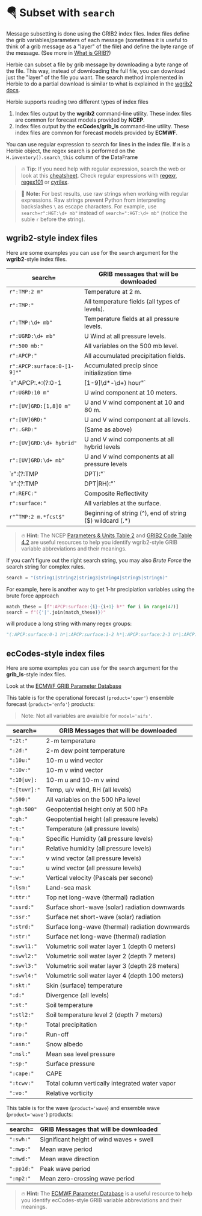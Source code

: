 # 🪂 Subset with `search`

Message subsetting is done using the GRIB2 index files. Index files define the grib variables/parameters of each message (sometimes it is useful to think of a grib message as a "layer" of the file) and define the byte range of the message. (See more in [What is GRIB?](../background/grib2.md#how-grib-subsetting-works-in-herbie))

Herbie can subset a file by grib message by downloading a byte range of the file. This way, instead of downloading the full file, you can download just the "layer" of the file you want. The search method implemented in Herbie to do a partial download is similar to what is explained in the [wgrib2 docs](https://www.cpc.ncep.noaa.gov/products/wesley/fast_downloading_grib.html).

Herbie supports reading two different types of index files

1. Index files output by the **wgrib2** command-line utility. These index files are common for forecast models provided by **NCEP**.
2. Index files output by the **ecCodes/grib_ls** command-line utility. These index files are common for forecast models provided by **ECMWF**.

You can use regular expression to search for lines in the index file. If `H` is a Herbie object, the regex search is performed on the `H.inventory().search_this` column of the DataFrame

> 🔥 **Tip:** If you need help with regular expression, search the web or look at this [cheatsheet](https://www.petefreitag.com/cheatsheets/regex/). Check regular expressions with [regexr](https://regexr.com/), [regex101](https://regex101.com/) or [cyrilex](https://extendsclass.com/regex-tester.html).

> 📝 **Note:** For best results, use raw strings when working with regular expressions. Raw strings prevent Python from interpreting backslashes `\` as escape characters. For example, use `search=r":HGT:\d+ mb"` instead of `search=":HGT:\d+ mb"` (notice the suble `r` before the string).


## wgrib2-style index files

Here are some examples you can use for the `search` argument for the **wgrib2**-style index files.

| search=                                | GRIB messages that will be downloaded                     |
| -------------------------------------- | --------------------------------------------------------- |
| `r":TMP:2 m"`                           | Temperature at 2 m.                                       |
| `r":TMP:"`                              | All temperature fields (all types of levels).             |
| `r":TMP:\d+ mb"`                        | Temperature fields at all pressure levels.                |
| `r":UGRD:\d+ mb"`                       | U Wind at all pressure levels.                            |
| `r":500 mb:"`                           | All variables on the 500 mb level.                        |
| `r":APCP:"`                             | All accumulated precipitation fields.                     |
| `r":APCP:surface:0-[1-9]*"`             | Accumulated precip since initialization time              |
| `r":APCP:.*:(?:0-1|[1-9]\d*-\d+) hour"` | Accumulated precip over last hour                         |
| `r":UGRD:10 m"`                         | U wind component at 10 meters.                            |
| `r":[UV]GRD:[1,8]0 m"`                  | U and V wind component at 10 and 80 m.                    |
| `r":[UV]GRD:"`                          | U and V wind component at all levels.                     |
| `r":.GRD:"`                             | (Same as above)                                           |
| `r":[UV]GRD:\d+ hybrid"`                | U and V wind components at all hybrid levels              |
| `r":[UV]GRD:\d+ mb"`                    | U and V wind components at all pressure levels            |
| `r":(?:TMP|DPT):"`                      | Temperature and Dew Point for all levels .                |
| `r":(?:TMP|DPT\|RH):"`                  | TMP, DPT, and Relative Humidity for all levels.           |
| `r":REFC:"`                             | Composite Reflectivity                                    |
| `r":surface:"`                          | All variables at the surface.                             |
| `r"^TMP:2 m.*fcst$"`                    | Beginning of string (^), end of string ($) wildcard (.\*) |

> 🔥 **Hint:** The NCEP [Parameters & Units Table 2](https://www.nco.ncep.noaa.gov/pmb/docs/on388/table2.html) and [GRIB2 Code Table 4.2](https://www.nco.ncep.noaa.gov/pmb/docs/grib2/grib2_doc/grib2_table4-2.shtml) are useful resources to help you identify wgrib2-style GRIB variable abbreviations and their meanings.

If you can't figure out the right search string, you may also _Brute Force_ the search string for complex rules.

```python
search = "(string1|string2|string3|string4|string5|string6)"
```

For example, here is another way to get 1-hr precipiation variables using the brute force approach

```python
match_these = [f":APCP:surface:{i}-{i+1} h*" for i in range(47)]
search = f"({'|'.join(match_these)})"
```

will produce a long string with many regex groups:

```python
"(:APCP:surface:0-1 h*|:APCP:surface:1-2 h*|:APCP:surface:2-3 h*|:APCP:surface:3-4 h*|:APCP:surface:4-5 h*|:APCP:surface:5-6 h*|:APCP:surface:6-7 h*|:APCP:surface:7-8 h*|:APCP:surface:8-9 h*|:APCP:surface:9-10 h*|:APCP:surface:10-11 h*|:APCP:surface:11-12 h*|:APCP:surface:12-13 h*|:APCP:surface:13-14 h*|:APCP:surface:14-15 h*|:APCP:surface:15-16 h*|:APCP:surface:16-17 h*|:APCP:surface:17-18 h*|:APCP:surface:18-19 h*|:APCP:surface:19-20 h*|:APCP:surface:20-21 h*|:APCP:surface:21-22 h*|:APCP:surface:22-23 h*|:APCP:surface:23-24 h*|:APCP:surface:24-25 h*|:APCP:surface:25-26 h*|:APCP:surface:26-27 h*|:APCP:surface:27-28 h*|:APCP:surface:28-29 h*|:APCP:surface:29-30 h*|:APCP:surface:30-31 h*|:APCP:surface:31-32 h*|:APCP:surface:32-33 h*|:APCP:surface:33-34 h*|:APCP:surface:34-35 h*|:APCP:surface:35-36 h*|:APCP:surface:36-37 h*|:APCP:surface:37-38 h*|:APCP:surface:38-39 h*|:APCP:surface:39-40 h*|:APCP:surface:40-41 h*|:APCP:surface:41-42 h*|:APCP:surface:42-43 h*|:APCP:surface:43-44 h*|:APCP:surface:44-45 h*|:APCP:surface:45-46 h*|:APCP:surface:46-47 h*)"
```

## ecCodes-style index files

Here are some examples you can use for the `search` argument for the **grib_ls**-style index files.

Look at the [ECMWF GRIB Parameter Database](https://apps.ecmwf.int/codes/grib/param-db)

This table is for the operational forecast (`product='oper'`) ensemble forecast (`product='enfo'`) products:

> Note: Not all variables are avaialble for `model='aifs'`.

| search=      | GRIB Messages that will be downloaded           |
| ------------ | ----------------------------------------------- |
| `":2t:"`     | 2-m temperature                                 |
| `":2d:"`     | 2-m dew point temperature                       |
| `":10u:"`    | 10-m u wind vector                              |
| `":10v:"`    | 10-m v wind vector                              |
| `":10[uv]:`  | 10-m u and 10-m v wind                          |
| `":[tuvr]:"` | Temp, u/v wind, RH (all levels)                 |
| `":500:"`    | All variables on the 500 hPa level              |
| `":gh:500"`  | Geopotential height only at 500 hPa             |
| `":gh:"`     | Geopotential height (all pressure levels)       |
| `":t:"`      | Temperature (all pressure levels)               |
| `":q:"`      | Specific Humidity (all pressure levels)         |
| `":r:"`      | Relative humidity (all pressure levels)         |
| `":v:"`      | v wind vector (all pressure levels)             |
| `":u:"`      | u wind vector (all pressure levels)             |
| `":w:"`      | Vertical velocity (Pascals per second)          |
| `":lsm:"`    | Land-sea mask                                   |
| `":ttr:"`    | Top net long-wave (thermal) radiation           |
| `":ssrd:"`   | Surface short-wave (solar) radiation downwards  |
| `":ssr:"`    | Surface net short-wave (solar) radiation        |
| `":strd:"`   | Surface long-wave (thermal) radiation downwards |
| `":str:"`    | Surface net long-wave (thermal) radiation       |
| `":swvl1:"`  | Volumetric soil water layer 1 (depth 0 meters)  |
| `":swvl2:"`  | Volumetric soil water layer 2 (depth 7 meters)  |
| `":swvl3:"`  | Volumetric soil water layer 3 (depth 28 meters) |
| `":swvl4:"`  | Volumetric soil water layer 4 (depth 100 meters)|
| `":skt:"`    | Skin (surface) temperature                      |
| `":d:"`      | Divergence (all levels)                         |
| `":st:"`     | Soil temperature                                |
| `":stl2:"`   | Soil temperature level 2 (depth 7 meters)       |
| `":tp:"`     | Total precipitation                             |
| `":ro:"`     | Run-off                                         |
| `":asn:"`    | Snow albedo                                     |
| `":msl:"`    | Mean sea level pressure                         |
| `":sp:"`     | Surface pressure                                |
| `":cape:"`   | CAPE                                            |
| `":tcwv:"`   | Total column vertically integrated water vapor  |
| `":vo:"`     | Relative vorticity                                                       |


This table is for the wave (`product='wave`) and ensemble wave (`product='wave'`) products:

| search=    | GRIB Messages that will be downloaded    |
| ---------- | ---------------------------------------- |
| `":swh:"`  | Significant height of wind waves + swell |
| `":mwp:"`  | Mean wave period                         |
| `":mwd:"`  | Mean wave direction                      |
| `":pp1d:"` | Peak wave period                         |
| `":mp2:"`  | Mean zero-crossing wave period           |

> 🔥 **Hint:** The [ECMWF Parameter Database](https://apps.ecmwf.int/codes/grib/param-db?filter=grib2) is a useful resource to help you identify ecCodes-style GRIB variable abbreviations and their meanings.
